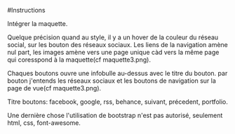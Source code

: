 #Instructions

Intégrer la maquette.

Quelque précision quand au style, il y a un hover de la couleur du réseau social, sur les bouton des réseaux sociaux.
Les liens de la navigation amène nul part, les images amène vers une page unique càd vers la même page qui coresspond à la maquette(cf maquette3.png).

Chaques boutons ouvre une infobulle au-dessus avec le titre du bouton. par bouton j'entends les réseaux sociaux et les boutons de navigation sur la page de vue(cf maquette3.png).

Titre boutons: facebook, google, rss, behance, suivant, précedent, portfolio.

Une dernière chose l'utilisation de bootstrap n'est pas autorisé, seulement html, css, font-awesome.

